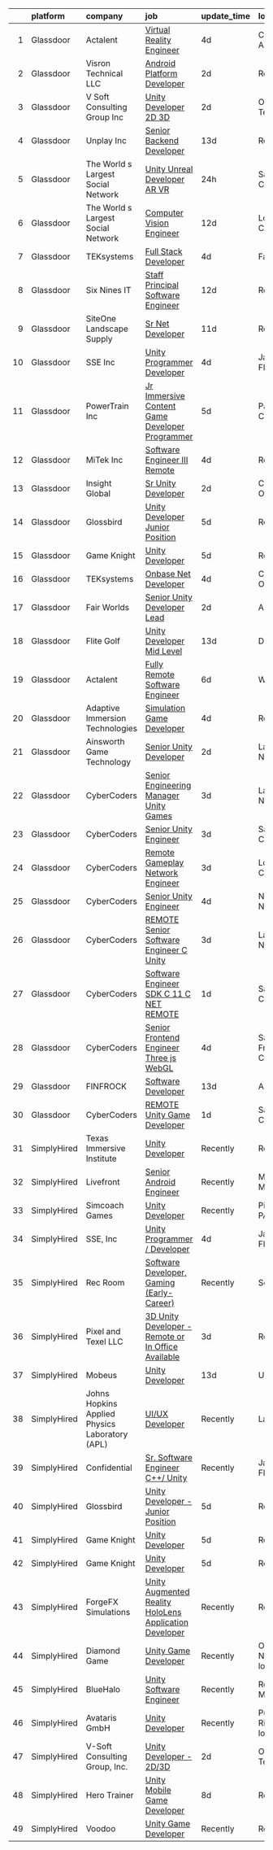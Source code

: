 

|    | platform    | company                                        | job                                                                                                                                                                                                                                                                                                                                                                                                                                                                                                                                                                                                                                                                                                                                                                                                                                                                                                                                                                                                                                                                                                                                                                                                                                                                                                                                                                                                   | update_time   | location                |
|---:|:------------|:-----------------------------------------------|:------------------------------------------------------------------------------------------------------------------------------------------------------------------------------------------------------------------------------------------------------------------------------------------------------------------------------------------------------------------------------------------------------------------------------------------------------------------------------------------------------------------------------------------------------------------------------------------------------------------------------------------------------------------------------------------------------------------------------------------------------------------------------------------------------------------------------------------------------------------------------------------------------------------------------------------------------------------------------------------------------------------------------------------------------------------------------------------------------------------------------------------------------------------------------------------------------------------------------------------------------------------------------------------------------------------------------------------------------------------------------------------------------|:--------------|:------------------------|
|  1 | Glassdoor   | Actalent                                       | [Virtual Reality Engineer](https://www.glassdoor.com/partner/jobListing.htm?pos=124&ao=1110586&s=58&guid=0000018258387633a424978bfe1053fa&src=GD_JOB_AD&t=SR&vt=w&ea=1&cs=1_0a035b73&cb=1659337471872&jobListingId=1008033850812&cpc=334ABAF5D42DC775&jrtk=3-0-1g9c3gtj5i15s801-1g9c3gtjlihkk800-0aa8e40a427aeb13--6NYlbfkN0ChYVx_I3yfZ_JDY3EFoivtqvi_stwnZ_kRt8Dowt_l_d1ydueao4NE-oUleRJ4yhhjW0oGMxw4CQVfqhnvEBj14dnMlP06aDxnwWxkir_sF2xqFwtFXLJU7_XBQsvANfW3jXqCYceGX_qqgPezvO9jGbI2pUQT-j0qXhIghZYjq0kvXJhMujDeRulQYkT2mz7nK9se9acyxhDBsoz13LL22qvT35fujUOus0yi_yN0YCrh3_S2p50ogXaJR9zp4AjGw58ayzQTGnzNi1K0mm-B3DSqDdafFrEDRWHjuD9an_kfliTwLTOgMEgbvYJ_12hkp64MR3Uagv42HHkzGgNLDUTa5fKVE5hdD6SPAD8Ux1XjgLBAnA_uhpEPLl7hR2IMb5tIJvREICt16QRU4m21ij8W4Hk5A2yQYRXq50RDS00B9nM600YDDwBDAyZoz7i75MON6FCHYt-g6zmHhnGuzUIaz1JJWNdjlzp3boVzdnT9tJH6OmrsbMq_GjT4g4cib0qlOf-elvEjcpyLjFzml4kw0XO_qtuWFEKb--Br40GK7y1sBF6QoPwuHrVp-Se4vof5xS0VJdNyOnPDwCz9-5Ou2Uykl957qHCtrINZJTbfNHODJbLm1DduVGd9Q4rdTTycjsL2LfhbBLOKUPVTPRZTiR3Ypt0RKF8B1X97bLS4kUdctwL7q-ijmQkNT0boqhBpS3GH_73T3SUARtzsvfQmogB_gm0anirM6ycd5nZkn0twva3sEKD-R0ZV7ydPwnUIndoyO1X9a-aISAmL3Dnq2XK9LOuj7pYJmt2AKV7fFbabSZbKeUN6qKc8kgwU7EpSBUvas3Yi33PSbUx8DWydmQuWQVLB8NHBfkU9il9bNsdQV0m9brB5jPs36I-nQckdgwPAThYOQeCP4kZ0e8G_i1txmeVzFpd8rhbjUXqorH4ROTypC_NbLjen8s6xlSa9sQanRV68FudSish-)                                                   | 4d            | Chandler, AZ            |
|  2 | Glassdoor   | Visron Technical LLC                           | [Android Platform Developer](https://www.glassdoor.com/partner/jobListing.htm?pos=118&ao=1110586&s=58&guid=0000018258387633a424978bfe1053fa&src=GD_JOB_AD&t=SR&vt=w&ea=1&cs=1_b3d8e007&cb=1659337471871&jobListingId=1008038071569&cpc=FD1C1DA32C38CFA7&jrtk=3-0-1g9c3gtj5i15s801-1g9c3gtjlihkk800-b295631597de1779--6NYlbfkN0Az8Xa21yQutTy3z9jzJmWbFbWpWskvPKWDGVf3MK8TfodwN2rb4NImWsomyw4RteMK1WHxoprEc9rZVjVPlrz7kTvdordZOdR5u_wmVcyGFwzsJIAnfDO1WUqVLKoR1i96DM1fGAvTy5s-c86AGDjiut67SMlU6e7yULDpK4FCVp1jD31elPXTnlXAY-ApbQwDK_-4RYCfevEWh6Bnj6HnSxSqE3H5y-N0jTERn_wf8Xuh4vxLTm6YCubYULLTf6qznohd9v8FF5Rw01CJU1qDcvOLyJNZFg0ScLa6jMW1hMfVbjmrNUHS6bHU3qemTsfgCgXQa-pzSrKIFmzMlPkp-uTmHLM4U0n3wmE5W0mn3G0878kMC0m1K7F7FFdFq-jdNSTuhUrYBUgpF6yeVR_uS8Igf5yGNDBBkbxyeujTvPuXD6b0oR9Rq3OIGZsIKQhmJqSp0dhyU0Km9FSfNSux63vVDDUGlNP62xyWhtCzPMYroMz5wWspqrtK2TAUTDDYDCCQ7_u6mA%3D%3D)                                                                                                                                                                                                                                                                                                                                                                                                                                                                                                                     | 2d            | Remote                  |
|  3 | Glassdoor   | V Soft Consulting Group  Inc                   | [Unity Developer   2D 3D](https://www.glassdoor.com/partner/jobListing.htm?pos=115&ao=1110586&s=58&guid=0000018258387633a424978bfe1053fa&src=GD_JOB_AD&t=SR&vt=w&ea=1&cs=1_5c0e4c54&cb=1659337471870&jobListingId=1008038008594&cpc=F41FEAB56D215062&jrtk=3-0-1g9c3gtj5i15s801-1g9c3gtjlihkk800-9a4a01b372ff3881--6NYlbfkN0D9RE-Si7ybiUgDiZLiiQYmpNk9Vbzm2gLbPAQW_p1zE3jUynzuC9mQeE4jvLF4MlSm36CescGx2H9d3YI0fVAn5prwo-RLWQRl_iwMVkZ6WLNFpLl_y3iVO_S9d5oC2ltUQyL-xm9HKGpi3r8xf5SsrsFpcevLABNYdw2hIoCqPNudL4vGDMg1TitCPRNSjvIXDwAdWGDVktud-mnr0j0KFvfiaL155NgQj7zGQPS5dgbIqJokOBr5ju-OZgYitGfTmhihfYHb88_h6kjQCkK3WDO90RaVQhKtnUzRnTHwIF-_1xg3CriWrJgsuMuVzeQToQ1pEVf6IJH3zid5HkNhmTHzAojk2yGCA-khbLeH5Wpr4UxKZmbzoAGbQuxgv08-dTL5JAYY8yNIyHlQLHsFccqYGH46euEYRAJP7cGm3Jt7H1hQqeg5qFrYMR-k6CFWs88Mjzp7LnnFl_DgIwDWP0UWE1YLcVJbEV2LTh_PmNeowlGb9X3O)                                                                                                                                                                                                                                                                                                                                                                                                                                                                                                                                                    | 2d            | Oakbrook Terrace, IL    |
|  4 | Glassdoor   | Unplay Inc                                     | [Senior Backend Developer](https://www.glassdoor.com/partner/jobListing.htm?pos=101&ao=1110586&s=58&guid=0000018258387633a424978bfe1053fa&src=GD_JOB_AD&t=SR&vt=w&ea=1&cs=1_ca40d178&cb=1659337471868&jobListingId=1008013418479&cpc=9FCFC59387E3FBF4&jrtk=3-0-1g9c3gtj5i15s801-1g9c3gtjlihkk800-a6973abdc6c3c041--6NYlbfkN0DxJdYq7ifz-b2FNu9vi9s9oPlv_qBHOFYzKl8PwcwXZudeFQaxrpDACIp5mTd6hAzTkX3gk_RDTfd1LvE4TyL3kEN8dLUMQy-dX2Abfx1vM7mVWhai3GF3vIq7GQcdWb6ivjiJsOsx8-G5v4taBOpO4TfAqdn5FwTL_c2EwJ2rkaP9p3BqiWwo2YmS18vV2LCpL6DUuBLQ8AxQpOWkrqxjauxqotgYmoHioMlqVP6DdbdCYSEeabWINZOgxPm57FgWmn9mny3u3SMvyMPRZWR5rzyN7jOwqmfWUmP0W8Q7M24FpeDXWJwCDBVP5pZxWV5FAePuStufXnLMMXuFteNp5gzkxydX_wYREfokuw5jy78E7qQ8O7Mp2-IzQ1XKQlyrCGAIGI-zg0gELZl6P4OeKPuosgDlw6gqkbHbP5am6jf4wtHXHB-KidyxjCbF8fAVBeeeoeQiNXk14KLVWnlcChAmyBlbMLy1g6KXfx2MN3A7Er-Ks0ao4M-apuV67UWgkIVPV569lQ%3D%3D)                                                                                                                                                                                                                                                                                                                                                                                                                                                                                                                       | 13d           | Remote                  |
|  5 | Glassdoor   | The World s Largest Social Network             | [Unity Unreal Developer  AR VR ](https://www.glassdoor.com/partner/jobListing.htm?pos=114&ao=1110586&s=58&guid=0000018258387633a424978bfe1053fa&src=GD_JOB_AD&t=SR&vt=w&ea=1&cs=1_ed8da9bc&cb=1659337471870&jobListingId=1008042375696&cpc=84DBBAA61F05C438&jrtk=3-0-1g9c3gtj5i15s801-1g9c3gtjlihkk800-f494ee243d38d501--6NYlbfkN0DSgjPPcnEdvoK3uuxfISLALE6pB1FR7YSHOr_tSg5_QGIhoz_2VqUepdcKLBLI_zRVnZbHpaOUUg4zxA3YNJqfgCq-9o0liKzrVYmTrr_XDVnqIg3IFXNOjuKyMfftGZmcup85RVP1_M3P6WAr9I7CFCQ97cF5i0P5r4PJSMbs2tcTlq4Tns38DHc-zgDQwrzFBBy5W0uFXyWW_zYoQqxjWJsbV3IrCE8lCW_k1aHBA040gzrW0wUUcVLQNVct4CWsIzHXRnOmAl__vE18sRbLaFNDsh38G3DSifdp_IcDZ-Eq3gmRFL1nngy_BVfuTEVxrxMRVUne3B3erSmrqoUljuhh2Q7DOgRXwKxyW0kF8vraSkDdXSJbgXdS9qNWYiKoh1FuOcayV0rQ0UfeivvpEa10-0D2FfWw5z0GMtZYQf5QjxtIC8aVkNkKAAkeXW_y2Gr7801tdhhoIjLfBXv32bXhQZatXgrxTzfrjdoXJnrx6YowXSfZoKG4kl5_iDX-1FzXCQgJNKWVDFyEV1D6cdTFrbeSYN5ECxHQW2e9kmGkgvos8MKekTjdpV-iSAaZfZIYRGw9hnSUVLkZtdRV)                                                                                                                                                                                                                                                                                                                                                                                                                                             | 24h           | Sausalito, CA           |
|  6 | Glassdoor   | The World s Largest Social Network             | [Computer Vision Engineer](https://www.glassdoor.com/partner/jobListing.htm?pos=107&ao=1110586&s=58&guid=0000018258387633a424978bfe1053fa&src=GD_JOB_AD&t=SR&vt=w&ea=1&cs=1_122cf257&cb=1659337471869&jobListingId=1008016092350&cpc=F86FB55FF2FA18D4&jrtk=3-0-1g9c3gtj5i15s801-1g9c3gtjlihkk800-3d6004a19f2b5383--6NYlbfkN0DSgjPPcnEdvoK3uuxfISLALE6pB1FR7YSHOr_tSg5_QCn410VK5Ds4bQGcKtrI54_urjgcqwktlQZeIDvjbd7sMbA5gnhA_l4KE5fLH9VXOELgC33_D_fNtopS_25WJNRKlKtLnhICZr5wlKcy7_AqiPf7PGqIsyope6sbucOqxixnSXeQRaKdo9mzQxD59nOBOs8FjCT7gCV-R-9HVsTSbFwno9SWO0c8PRAt0X98GwvWVScvXwoQV2BqJs8yauVqqoqcuDbFDWa0mblSMMgLFjXT93g3lR0qKPDhIn6G7omVvdPBqAtnasy2u0iCfpYKZgAL9iUzNT7yggAzXiXCMzxqauEO8UKXXULTUamRDumjb1-iXK-d4izsZp6nsvFcRCLYAGOoFzVEkPYPiTWK-AOUdPS5YENW7jlRSWU_jBV8llEl29rv8xKQi8U9CypdS1aQoRSRUZ1JMdQtaQIFl4HzIfeAkUSHfHjl4jA9bbmI0-xDCJmfN3h8M69mXel57f59yswGfGBomwqohSUhNZ8qFV4405EhdnPY5YV4pNwckT3r8ajpiAnZvkQzqh47XeMTlXevvSDhb3kby-s8)                                                                                                                                                                                                                                                                                                                                                                                                                                                   | 12d           | Los Angeles, CA         |
|  7 | Glassdoor   | TEKsystems                                     | [Full Stack Developer](https://www.glassdoor.com/partner/jobListing.htm?pos=122&ao=1110586&s=58&guid=0000018258387633a424978bfe1053fa&src=GD_JOB_AD&t=SR&vt=w&cs=1_9348fce3&cb=1659337471871&jobListingId=1008032881835&cpc=3DB599BF2F4828F0&jrtk=3-0-1g9c3gtj5i15s801-1g9c3gtjlihkk800-02bd1351e652d860--6NYlbfkN0AuKz8EBO1xHDEL7V2YF9xF3dC_I9B9i-Zw2Jh8clPMK9BxhHDJszxSyW718EipT5MhhZ-P2MQqZZZOjxl2CMmEhwNuO9vErBFWlB8wpi3t98uJM81mUP-eJr2GvESfoMkzqIWibMgmc7qi9t3ARi-UOeDuxaFY9wXLXWtDTbNuoFDexJ66zMxHhtzKFLq64nFhD1Sc3-HCT0xZjIt_ZJJCmOQ500p5_KPCKVCdJ6-j1hkbifyaqt5Ks0P9qVDd2Gyng-EN_QvH9k1baTtkhIfWmAmbuLTmCOSyXFOMFyGlsO6PJXg7G4kYX9p64IdtpdBeCor1dRAxt8EVH4j3nHs8ElzQS6-9U2W7ZbCSB8Z1PRQMKdcWvtd2CjK9ZVfajZM64p4PhdTZFcWeeirZ0efRUwIx4poEHXC-OX5MoOlXJM0f2JQzfWjJAUViD2V7aj6T6n2RL7eSg5rotryABt5IOStugCWTNq21x_blpAAbyLl7lyt96lvaFmR39tLWY54VWueiI5YG2r3CKVq0Ex2sw7QXmP3e5mU8djtlnCzPiQhpVcGojbgXe7qxxbFf1F3GbEX1RZNn7VMO1J_j2UPJf2ogHbNsuQJ6M_i7oDqJnBvXnj9PkUPYxjMkRNJF8180z7mMh2xVI9TeMvE6MoGGMPTtueSKN8ULvsjOFAjmfEbKP6UD_EBOxy6PbhHUyIDL5YtrikPflIeQvjve_L-SwaoKm15tjdQNkCvuz9vFwh-Ocl4LGUeYAV0DHZEeTxc5B-seuOTkv_qwQ2JrpsIRQE6TTsdvOU62bLsQBDK83CgFsCUl9lPfZc-bpobRREGwO05PSgns54D2KzrujCa8Z-s7Z-dHpjPU5yON2ucpFrNpdtXnVxz_pSHM7turBjoZwh4vzLuLGtfuKwsSqtv594WraF4didG175xOvqgcFb7Hbx7fEwMcLRbdFBAR7mE%3D)                                                                              | 4d            | Fairview, TX            |
|  8 | Glassdoor   | Six Nines IT                                   | [Staff Principal Software Engineer](https://www.glassdoor.com/partner/jobListing.htm?pos=110&ao=1110586&s=58&guid=0000018258387633a424978bfe1053fa&src=GD_JOB_AD&t=SR&vt=w&ea=1&cs=1_35b2d66e&cb=1659337471869&jobListingId=1008015857908&cpc=BBD63848FB84346C&jrtk=3-0-1g9c3gtj5i15s801-1g9c3gtjlihkk800-176a73aa6de55cba--6NYlbfkN0AOSml12aSMQPbmP2VMwFLgGFdlPMkcjPvu9rc-s-jzjEJa-GMvn-cVFWSDGyJ9_dHZYlnLq-uB7bWhc_BAlngd0VhoMTKxKiGBxNkPTi-Sgcl9ThMt2q-jajrtRLfMVwXlGFAobkOsmifB5_hH86Hsr8OnslIpbAP1c4eMJLrwiId9N_ThLUsojnul-SZxZIBtRotd5XgjwgLEaQ9wP-qN2NPvg8so_ZYi1zFSWKAu5IzpqHTnoYrrvlvTrr99e-GpYus7uICAsKjMrqji1RcJBvFMOWImQnJxcVby_nf7P-XUBfm49MGOI8CxStRTxlW03nM-RjaxPUFNAEN88lvZ1oXuryjFE6kFnltEwUxhvznTKPovR_SCa38cpN3fNwgSS7A8X1GoXIz0tezbXQEA_cE0o6LizwiESEIUq1GI3k7Fc7Q9gNdnsHgg1_M-5RgiEhNJkGC9-jvd5zOsWr5z221_KCnb_Ws%3D)                                                                                                                                                                                                                                                                                                                                                                                                                                                                                                                                                            | 12d           | Remote                  |
|  9 | Glassdoor   | SiteOne Landscape Supply                       | [Sr  Net Developer](https://www.glassdoor.com/partner/jobListing.htm?pos=113&ao=1110586&s=58&guid=0000018258387633a424978bfe1053fa&src=GD_JOB_AD&t=SR&vt=w&cs=1_123abb80&cb=1659337471869&jobListingId=1008018293202&cpc=47CFDC01B3F81FAC&jrtk=3-0-1g9c3gtj5i15s801-1g9c3gtjlihkk800-fcc33e705efec28e--6NYlbfkN0BVsixFmlULvrVjrGCDWzEhmv5gBx-GdJJMNrok3jEs-2GpYzHNuS9AlqbVNZYyjALesSuw0uS7Fjr4vmd_0rK20igKMM2wv1N8rCRW9IxxtTGIesTMf7NIRXijbtLBdJ5EjmgkVUiVKqU0ZjPonIn_ZIDusuXV10P68RC2Abvy-qaAF0Pja3jDtG_w-qeJrkjTqOdxppDl0hGiY6adUDC8qSlo-F_weU2USxv8QLVhUp57Gop4vHw80ztFbptNWyGU9q0EYqlFlkQyLtAhrTMyDVzjJytDa-vWQq-9A8IJL9bqpEK9CL6aaMLAfEP1Om3TSfCCLfX5xZuQX1UbvvJYeeqpS6gBYCdah3zifhSYiromr9meMvUOE_v17LK01rGaiLhxxC2R3akkPea9NlkqjEmw7GVpogwoOBQ1EOdyPJ2VChWC1dcku0XEFyo7NO9VrwZy50sddyZfMc-xt4tnUkCycTueDimve3ynUQBMXRhpDxPLfjwb2xCOenaoPcjmqrmneo2URXsVgqOMlUCW5TFsD3TNxlML0uZOWCvbT-oBLUFx06VKdNy7D8jYcBFrqyHLLoPb3_uIU4baAbIfJPCbNT7g0Ahp9v8EcRIFlXZVi6SvzIRFXzgfqrSipqwF0DlUhXucdWjR1vFfwSgS54ZBATZNYfYHdIc9cTKVVvz4N2YjDjpx8t-14zM7b56wiOIHBedvN7YyjEZYR1hq)                                                                                                                                                                                                                                                                                                                               | 11d           | Roswell, GA             |
| 10 | Glassdoor   | SSE  Inc                                       | [Unity Programmer   Developer](https://www.glassdoor.com/partner/jobListing.htm?pos=109&ao=1110586&s=58&guid=0000018258387633a424978bfe1053fa&src=GD_JOB_AD&t=SR&vt=w&ea=1&cs=1_3e05b4e2&cb=1659337471869&jobListingId=1008032952269&cpc=4050D81B60456B41&jrtk=3-0-1g9c3gtj5i15s801-1g9c3gtjlihkk800-c60d7b5e97d280c9--6NYlbfkN0AtlW_omU2Xx3W-19HQ_drmTKCWebiHnmA5lS5PDL5G8VZrnQuVcD_r9GbyfiHorOaVlqJFcRuC1tCYXXK5McGjtzs1ZBWqtl6s_28ZvrycVHNB-dJV-WNASvb4z_IRjy9G800QBPtoWhyEF-J9jMGnGMskKsuKQflc6YHbTIhhYVP3OUbaGisWKhNoFkq1gg45wPY6wHgd6AzwiTKN6YSy17xoREl58-D9DV6fn40DMmcJdDFNiqo1StiUJky8tsTp9Y1KK08OF3Ll5AJagm1-cLpL2-kZn42hUQZtfUjFCQiovkELeF2zVbufZvjREw6aMyKwarup9k0TWOxa5eQhHz2ce9T9xbdRgP4UOVPaJ5UtSHcYTqDK3MQ6zBNzgZ6M5DoOZmrSdbj2UOAvtl22uBg5IdUt98P2RZNdcmyQLELAn4SBuTx_JSgHMFGrYPnIJf1DuLQPUq_upWD7cfqFaItGD5NWJrZ2ICa_0xmNB_dlko_hj4AYREStZ-Lbv4IV-4Uy_wPTjA%3D%3D)                                                                                                                                                                                                                                                                                                                                                                                                                                                                                                                   | 4d            | Jacksonville, FL        |
| 11 | Glassdoor   | PowerTrain  Inc                                | [Jr  Immersive Content Game Developer Programmer](https://www.glassdoor.com/partner/jobListing.htm?pos=116&ao=1110586&s=58&guid=0000018258387633a424978bfe1053fa&src=GD_JOB_AD&t=SR&vt=w&ea=1&cs=1_690d5666&cb=1659337471870&jobListingId=1008030602062&cpc=1CBFC3E34E2A31FF&jrtk=3-0-1g9c3gtj5i15s801-1g9c3gtjlihkk800-f62ff9b56f72018a--6NYlbfkN0C2SVAOpOeIWQkPp9EeCSLxTLheLRty2uanDx8E9nXZ3pmbkvOHM_Gwwus2r3fNoolEYkN1VGJpPfjyWCegGSMp0iAO4hKGzb6Q48tkl4LCq-6KpGg2T1_3Ll-GSlQ-Sil_K6KIm6ILenfzWCP46nXt0XaF9-PwC6Gzt6nZD1_lkilBD3wpoUy5lEiDlmsZKwt6qO69u9h0dIlnL2Z2twfsdiewLLXd1H4Y0UODAAJH7V955jvHSQuf4oaWfU8OOCuW4thWAniEaLXOrEKR2jRsZjcq1LTjwROqwOON5FakfKQ01Ec_S6VBZN3ksPj3XiwoUpfbokE0K9enUlUfUQhjmFf8oOPg4ZD1Dh9FN6OGxmD6zYxQ5WWghua4sp_-xTYSKJ31uLyU0PoVqXh_uAQX0sRLj4HG4H1S1NlmsM2Pe9tGA7NAs4i6ChQ2diPJ7SCaYXiGJAB8r61B1mNU1hfVeEpIcX2pzuXzETb6ShzCzWe14IRhhAsQbfOsK-VjySS14ryMmzopHf68BfnaNDepMWqL6gEffts%3D)                                                                                                                                                                                                                                                                                                                                                                                                                                                                              | 5d            | Panama City, FL         |
| 12 | Glassdoor   | MiTek Inc                                      | [Software Engineer III   Remote](https://www.glassdoor.com/partner/jobListing.htm?pos=108&ao=1110586&s=58&guid=0000018258387633a424978bfe1053fa&src=GD_JOB_AD&t=SR&vt=w&ea=1&cs=1_c419e6a4&cb=1659337471869&jobListingId=1008033039533&cpc=A615028083C8ED4B&jrtk=3-0-1g9c3gtj5i15s801-1g9c3gtjlihkk800-8edea8af3ad50919--6NYlbfkN0B45KhmZPmcqDEWgZERhoxEYYAJJRrm3LCvNGZ9oB2pWWiJKO1Xy3p6PcznKCnQlYcjW0Gn97mBdup0kwceBoQSxCyATvtlbonAVxCFEjIEFxsG7uTlpfCT6ac3ZsXWE-rVrmOCiqd9PfFx3llX4KLWdLizEHh7pjHPdVNkdVA8uM9ifFgg4p-jNQctFPmpzqCfjbLLvFc3o4y-HWbfjeF9Yb5R6PLfm-POvhH3eCPnPz6rH4on_JRSH9OOQxfx62sBXo7p0zrWraYgPtgGQ0r6bdXGMriGvraVq-lFJESV6QWU3rk5T33XN17oO5yXK9jPSqDaPN3WitfGt4ZUVPY9_eKNMoAsFqR6ChHj6vZDLb2dWBQza6MgPJ4t8Q_n10DS_5raxbB_yVqPuhJCiMhngwPQWuBdHbL6UMUTnxYlpAuwD3dQqErLk9BWqHmRum_9bi9amzMfI_QsGfu5W9O2ax0ydaRwcCI5gZ8Aw4vmZ1n_3S1hmyd1-1SKrnvlyLgwWp_CyiVTvs4C3TuMjjWz)                                                                                                                                                                                                                                                                                                                                                                                                                                                                                                             | 4d            | Remote                  |
| 13 | Glassdoor   | Insight Global                                 | [Sr  Unity Developer](https://www.glassdoor.com/partner/jobListing.htm?pos=126&ao=1110586&s=58&guid=0000018258387633a424978bfe1053fa&src=GD_JOB_AD&t=SR&vt=w&cs=1_2be6fdc9&cb=1659337471872&jobListingId=1008038278685&cpc=47CFDC01B3F81FAC&jrtk=3-0-1g9c3gtj5i15s801-1g9c3gtjlihkk800-e19aa6b1c1b417fa--6NYlbfkN0BKkHZu3wF05EeDimN_p6sYpKCMArvwa95YdH7UpkaBCqc7l59Erwqcl-ZxWPl_M-nMFrIrP2HCqaSz8OJtbndy3ElnA6s2NjEZrg5NfOJACGd3KfWXulvqsyNY-KeSEd65AOfi0YfAvLuYoYQhDVkeXir-2GY0vJJvgUfToR9cNZ0xU4iGm2v9WhU3yU6QvmuX4Ma4TcM3gGAfE9dVcIZYzF1dkdzdIVBuwpUtFWjxfTPXprjFXPDfBy8lUfWNN7K_NuEo17M8KQKwV5oB8vy92ShmyUKDlH93zNbvyA57hy05FsNvU3qd1FCVhRtZkYmllKISLcSrj4jTlJxcZfvWRDXE_QLMld0Hjscz6Qdya-u1obqSuh9z8EV-aGT4YPZCnGF2l1CG47emDe2hHmY-kAnEh0P6JsepAtHnFxgLCtzF497QornYIQAO0RetOjmc66_syAYcwWpK9b_gx-BaW2DZN-W5QuTDNVdFJPnl_w%3D%3D)                                                                                                                                                                                                                                                                                                                                                                                                                                                                                                                                                                 | 2d            | Cleveland, OH           |
| 14 | Glassdoor   | Glossbird                                      | [Unity Developer   Junior Position](https://www.glassdoor.com/partner/jobListing.htm?pos=130&ao=1136043&s=58&guid=0000018258387633a424978bfe1053fa&src=GD_JOB_AD&t=SR&vt=w&ea=1&cs=1_671c54a1&cb=1659337471873&jobListingId=1008029944967&jrtk=3-0-1g9c3gtj5i15s801-1g9c3gtjlihkk800-151576934f07d12e-)                                                                                                                                                                                                                                                                                                                                                                                                                                                                                                                                                                                                                                                                                                                                                                                                                                                                                                                                                                                                                                                                                               | 5d            | Remote                  |
| 15 | Glassdoor   | Game Knight                                    | [Unity Developer](https://www.glassdoor.com/partner/jobListing.htm?pos=102&ao=1110586&s=58&guid=0000018258387633a424978bfe1053fa&src=GD_JOB_AD&t=SR&vt=w&ea=1&cs=1_4b495e11&cb=1659337471868&jobListingId=1008032055088&cpc=BCC169F53084E245&jrtk=3-0-1g9c3gtj5i15s801-1g9c3gtjlihkk800-bac7e78836c4a3d6--6NYlbfkN0CN58sshrO6gM5m_xLiCzywlEx7J3Ic7XqhKZciExLCRDMpD9HyF5OmAOILyBi6JmHVFtJQCTSz-6IEuaCvoi26OWMqsKCJ9rNIuAa58Iwai8gKYaxcSqaAcKar_arilavrOjs4Fd2Gzz3AdxjQ4laPcz8WP9t3pMWyT0r1uuftEQoQylyf9_uTP0DIqboHrUXC7YA_kzs2OITnjLNkZRR9tx2brR58UDmits2mNPOAmUPztWlwMTGZToIia53vbR5u3kpMQm8i0vHts6kza0ZQze7rSOa5JHOdIntZTSOzprlxzwIJJcNpqi7HSDki7jiormojoQx1-yWsgXfWZnum2ZuN5Ah1jNVMbN59Kyof1MjlaWvKxXroQbiGhVE_evxeAlUqD87OWKEWLP_YEjYVfGimO71PWpeWT__esv0Y-mHl9B5TsR341b_izBt3kMUXCHyeflhPAVulxyK131bSx2WZ6B9DPqvagVnt_kWl52OshCFqItku)                                                                                                                                                                                                                                                                                                                                                                                                                                                                                                                                                            | 5d            | Remote                  |
| 16 | Glassdoor   | TEKsystems                                     | [Onbase  Net Developer](https://www.glassdoor.com/partner/jobListing.htm?pos=117&ao=1110586&s=58&guid=0000018258387633a424978bfe1053fa&src=GD_JOB_AD&t=SR&vt=w&cs=1_ef0746ef&cb=1659337471870&jobListingId=1008034370842&cpc=9DC6E4D8324653EE&jrtk=3-0-1g9c3gtj5i15s801-1g9c3gtjlihkk800-0ca14e4fe02f0af5--6NYlbfkN0AuKz8EBO1xHDEL7V2YF9xF3dC_I9B9i-Zw2Jh8clPMK9BxhHDJszxSyW718EipT5PPxAi5weMtksqF2vHBJ1G3YOgLiPeHRisl0cNCROr7fHRVG8GJ_IWmEd-ORzkrENZOOQbWIU9klR3w_H39LluH1zlO64Npoc8gR3MbTLQDhBirq39XGIZXPTlGSg4nqSdafY3F_0uyzrBkd9AyhvENK3Wk1RUHS6i7r6Sx3RsZlY6nWa_Bizmpei4Pq9bfP1Kok0dW8XxAbs6pi2q5Sex1_FYAhmOQ4zMSq4AGNGSsdHdCWlgar3dnsSwQ8_M0jYBPwT20nDLVAR7zePRviKFbQ8AwGVC5cwfRbI9DwQAhb9bjJwmJfMoyhW-TIjlihkV7WjVwLsHdcykvfiOAx3KcsUw2MvnPBdRLaHkZblK5W6Co6MPlv_iir8aTHD1gG0IZSzwyuE1YSI9rzih62jMXtRT2g6j19ziC4c-STjQWLdikLRJ36tRSIIdwj-gc8fjGb0oj4W5tRZd5J1igCnt1dRu948EG0_6RP6Db0q-JtXbikKjE6kJVybrAjGI61ilYqiIzZ2XQgiWeSgR9--VZBkgf7BaLG-0_KfogYDR8Ne1hYeDVC9fHfBXCaauCjTPA_IUFd6z8rlkpXiyVJVnVTFn_bFNI5_h0v1yrlBD1nasFRI2FDtPcwx9eqGjujtrDmfbHTWRf6_EVLUrRLl3slplYX2rTuyH1gZkBWf4TeXAhekBxnRsSpyjwU560sMVeJD9GNUxtSqrLC5iVYUrevNKFND6Mkl4pj3sifG6uDUR5-6cRtFA4lsIDb3DAUZK_sOd51h1EttMrFdi5Aooyo332s-5uPKIxoid-_APtpektkmMV3-GOVEsze4luojxDXSXr7SEaxM7AKXyLEUFQf8nYlc9DQKUNkaPJXiOv0sobgfFQjIERf1VVI-VJnPM%3D)                                                                             | 4d            | Columbus, OH            |
| 17 | Glassdoor   | Fair Worlds                                    | [Senior Unity Developer Lead](https://www.glassdoor.com/partner/jobListing.htm?pos=104&ao=1110586&s=58&guid=0000018258387633a424978bfe1053fa&src=GD_JOB_AD&t=SR&vt=w&ea=1&cs=1_662793f7&cb=1659337471868&jobListingId=1008037874300&cpc=3999BE48C643E528&jrtk=3-0-1g9c3gtj5i15s801-1g9c3gtjlihkk800-c78d7d2a785a71ae--6NYlbfkN0DzaDHVbxJ-LJZej0v9fk4K-FwNocoxjQ_zxp68kPBvcgR9UG8IK_m_jS8O_DsHf7y43bGga1woVUi54H3orL6RGiYoqX4CISomll9vw9uPyj20MT5F67GNkBHi24dU8bIZqg4LFNHxJXh61vL95VMYGa0jBfyFJbQMAzxORxp1Vjjt7taI6ZiyBGLH7qt4NqMUvApCOsWfO-EPudWz_bLD-fNZOYlqnosYM-bQDwds-LUUs26fMjNrD9oCynUO2eQr0zXJu4YAnn7M443QuAedPYN5XP69FsT7ItkGWu_hfvPUUfoN0jydxIq4obGQiqcCq9_Maufsi7NKdGxPbhh-mwq1Oyj6A_Nhw8oFJj7uTt2_dAjvn7-UTCAR7g9QdNsQN_C1zfwJHusZubv9x7Maw5qff2zMMJr_CpV3WbTESxxCXGx9ANXO1Z_fsHcES0QtWRTnNz94qHlRWw3k-AFGts75djaYRVZkNluKTByS6MOgMFXdvjlxsbVH3uTLSzwa7cp1I-61Hg%3D%3D)                                                                                                                                                                                                                                                                                                                                                                                                                                                                                                                    | 2d            | Austin, TX              |
| 18 | Glassdoor   | Flite Golf                                     | [Unity Developer   Mid Level](https://www.glassdoor.com/partner/jobListing.htm?pos=105&ao=1110586&s=58&guid=0000018258387633a424978bfe1053fa&src=GD_JOB_AD&t=SR&vt=w&ea=1&cs=1_2c450bab&cb=1659337471868&jobListingId=1008012200941&cpc=CCC092465BAD6A93&jrtk=3-0-1g9c3gtj5i15s801-1g9c3gtjlihkk800-2ed91eb2bff1af8a--6NYlbfkN0D_KRozbKJx95I3LRYgbj09bqBDFeyQG4s8tCOB31p2DFF3XWjUbq1KyFIz2p5qTCcJE-tfDGeItgF3YqsHxqmWmv_fe83BmlIU0WgDu5uJxBbYiuDddGZhBDpUzgYV_vmtzXvB08EMIDWI2OXG29cWyCnCkApuGpnUrcgpkVhp-EePomp4q814zikpbXCgdd2wD1Hi5zAH7Jvdl15lSolLn90T1nQ3R2zrwVQ7oii3hSR83IKBvVZNT5JHWO9PIzuKtyz2GZcYBrE4Fz_7iBnmgqfhOZ9faE6p21k_QTETmaCR_xj3D5_KsDl0Ymuh_X72N6bUK4nsjPWy7dhZV9HcJ5A15z2s4-NeaNd6klVu88HZ9-fpNnMorNnxOubPqM1q5IcpqrP7YcRHUBciMQJzCNNUIx-jBGUSUUt9kG8yFN1ElqT5sdmThzKWRyWVfh0Uf0VOTltjb2T7Cf60biuQ2a_wF-XW1N7oSEIMf0SVaN4MyNRZZU9OSWvW1intgc9JtaTWvdzVVA%3D%3D)                                                                                                                                                                                                                                                                                                                                                                                                                                                                                                                    | 13d           | Dallas, TX              |
| 19 | Glassdoor   | Actalent                                       | [Fully Remote Software Engineer](https://www.glassdoor.com/partner/jobListing.htm?pos=121&ao=1110586&s=58&guid=0000018258387633a424978bfe1053fa&src=GD_JOB_AD&t=SR&vt=w&ea=1&cs=1_1551cf38&cb=1659337471872&jobListingId=1008029121795&cpc=F41FEAB56D215062&jrtk=3-0-1g9c3gtj5i15s801-1g9c3gtjlihkk800-807f6ee78a2b06b5--6NYlbfkN0ChYVx_I3yfZ_JDY3EFoivtqvi_stwnZ_kRt8Dowt_l_d1ydueao4NE-oUleRJ4yhj0FCJMAIhfxu9y04aW8ZITlN6kjhdSqT31U7PwY60R68lVNsXJeAY8evddcUQTFuOLH8GHEFr5u7e_F1uruJv7aFyXXU83cYAapRsPJLnOqmoyrSMdfxshPaxrQGTngvGaophsnw2BUisncJxip9Dw1NUd3-Aw00bIoOJIrkO-TFoK6Mu7fnF9ruxp6vGJFprXGZHqiz3E54Ot096Hi8gv_LKYx2LZWZJIT-HYnj2On3QMswjWl9oSlE_aWshr2pKgtlIkXQHdM8KfnkckVXJXIgI2bAMRmX2EAcIfhFy6ns5hO83uCzmMLbv2mE67u8DTTvkMRG-DESpcbxAt0x5TOBUCFFSdRomhKZBWpmBYlfkw6ukWNIwUhGA4zDk3oN2fd3582Kc0ndaO4tpYV86rEQZggdmWbQEvHQgeCpnwOItNYeH4usoSv3B_z4vvTs2SSCXIi73ozO9fg310RkR0jSSkoJBhAe0DTm4bgdvbXEkJTqxA6q5jtfAP_GwRJHVaJA2heJEgqOa9Av03ojKEQp7UBAmhEKqsSWxM94EG1iUAgvlY55HYpTI9Vg8zN9XKdv30u-7cgVFv7XcGwvgEsxVvXoXAH72NMc9wLE2nRVxQaw7f0J106hSTTVjbjb-LDHqdxRGGoheJpedxSVGwaUf7F2uWkY2iLrYnumbMHF0qfFxB_SM679PLHjuVG00sG9a6cXsmp7dyFuajCmHgknYZLXEbnqZ59VQfOx2Qm9uObBXK9WRUSwech6omAgkD7ATn-Bubnbsudshwe1h1T84nVtlh4AO54nvcZkCbIh4iLh9jp-QVVAGyYH3xEvJ6jy57CF9f55MHgqiq7QueSVjFhoodTgKNfBXGTU4FSyQArfKtYOVOHnEP6vX-56JEx2KkZaLSYnMfMoye_Ee0)                                             | 6d            | Warren, MI              |
| 20 | Glassdoor   | Adaptive Immersion Technologies                | [Simulation Game Developer](https://www.glassdoor.com/partner/jobListing.htm?pos=111&ao=1110586&s=58&guid=0000018258387633a424978bfe1053fa&src=GD_JOB_AD&t=SR&vt=w&ea=1&cs=1_85c95874&cb=1659337471870&jobListingId=1008033134992&cpc=C4A69CCDBB3B9599&jrtk=3-0-1g9c3gtj5i15s801-1g9c3gtjlihkk800-8696b9e614df0506--6NYlbfkN0Ah9U34QtNT-Rg7ow0I6j33eRcaaM9l7k5iW_6MlROAU0HQnuUL2uxLKSiskT1dvNKJrLJNOcVfRYh6zJkw4erGg5h66n8ksKwr6mUwUADIHrzs_MmvP5G2FHV5Qsh4jlJ6hb429Zq0t_uQi2QjuGsQrYuVHVmrbkVoaVQkHIdGtPuDinc7CtWL0V7Omp8Ej6dYH_WQmQ9Hy51luFGhB4DNeN3Ko9SlSCnBDmvKBhrSZLYp8O2Z7di0aBhrvnf0vTtaQsMzvtWoECsSjRMWVo_WnueJ01sNBbkrRtBi4_vcjvsPYrdUkfknIVlgG0djdGJ_gBpuOt0yMI-izjVqwZkkcHAHIO8UCBjJcwmWRIEecglKf45c9iku7ykGh1xbnogzx5a2oXA-an7nMnK_qQQqkQ4teTacPvycfIY2-WAgEW7YsMIsQEQ6aZRaJfDK3P7yIpZqU91RRcJ_3up3VjrW8iSBgLLRq43TIg81x83N1PQPsOyY7gPXUjqld862peo%3D)                                                                                                                                                                                                                                                                                                                                                                                                                                                                                                                                    | 4d            | Remote                  |
| 21 | Glassdoor   | Ainsworth Game Technology                      | [Senior Unity Developer](https://www.glassdoor.com/partner/jobListing.htm?pos=103&ao=1110586&s=58&guid=0000018258387633a424978bfe1053fa&src=GD_JOB_AD&t=SR&vt=w&ea=1&cs=1_aa0b6996&cb=1659337471868&jobListingId=1008038069760&cpc=C17E88BEEFAF6676&jrtk=3-0-1g9c3gtj5i15s801-1g9c3gtjlihkk800-1bfea5d2e654dfaf--6NYlbfkN0AhTaXticpO8D1EV9nGWUa2G9Nr_0uERllJkF2KKfHsNPvgjthfJ6kYOPNlabBumo3XqtAg4fi9npJlXr8n0nliy9xy6fIh_K8TngwOLUexLDbOVwkhFmUnHsMmtlBOG87tx6tJ-CJdyZTi5oVCX_soOCJkfgVGhhLiY_ddvMg_soYNFVifJLhRyLfgAulCMJ_fe2XYF0H7F1S57HnM2O7wdtfFyAFwkqnOiNw722Z-HJ5Rn63QbNf0QP19-e4ZljZcBTneX-dg3ZcbFmv5klZP-T0F_pAM6sarA1TjG0zwUnxTC40ip3b3_WuMaGgktvVH6YXsA3-8Vt5vSjGjYJHDWb8XSwiF_UxTwWYUnY1OnN0PfHzdvabB6wcwfJfW18OWpDNGjBGlYqoQgh8F2ZqFelXcOSuQUGmSU7P3ifKp-R1ej5ZD6i54FdiZR8kOl90hU15uS2ck665kXwKQ4cS1OvzaEZGnsZYc3WrKsHQKTXXlEljsRv4HUii_-7WT5bpQ4jIMSM2neg%3D%3D)                                                                                                                                                                                                                                                                                                                                                                                                                                                                                                                         | 2d            | Las Vegas, NV           |
| 22 | Glassdoor   | CyberCoders                                    | [Senior Engineering Manager Unity Games](https://www.glassdoor.com/partner/jobListing.htm?pos=125&ao=1110586&s=58&guid=0000018258387633a424978bfe1053fa&src=GD_JOB_AD&t=SR&vt=w&ea=1&cs=1_ddb1f075&cb=1659337471872&jobListingId=1008035740229&cpc=334ABAF5D42DC775&jrtk=3-0-1g9c3gtj5i15s801-1g9c3gtjlihkk800-6fa6de181315e6ef--6NYlbfkN0CpFJQzrgRR8WqXWK1qKKEqALWJw739KlKqr2H-MSI4eoBlI4EFrmor2FYZMP3muM1kHeI-_o6Qc7K-Bz66xaKMxqiypOzxzK9sMez6bpdSX3s-4JpZbUSN5zpx-P-sFj5e5E5wtqFf4TRhSkE5ZBKvXj_n84Cd41yuoudG6dd29TU8PxuSOb33W-P8D_yWSfJ_L-jEeIOUf9IcsAjt1WxWnu1LbhgZmBWbuSm0gXiXsgTgLt2sAqSqxj5ix2L39Wmz7J1-2I6Zjuj71loCOQWiPozaOlmhdQXHFCKGExa9Nrv_axoxoQfRM16LTJ51kLOkFp_HF890JV52Su0_OJDtNNTT3tedi8yGkXcxq4zXbKgOQK1L3lQ6tEhh0bw4bvdreriG74L8_QZxmHtVIHv9BU4HS9y6zNBI_QQdu_Cl9nV7wWftoaHui3n1YDaoH6yHHbm2y8S_FW6fM96zdxCYZw4z-1mXmnosAFXJ9FdgZyIox1BaRoqBS6Kyy2WyHXZ1l_vP-mmnJcskjCmN35H6NNDUDfkSMsgQF6kstCg2RgABlIlRuiwOa6sXgHM6sXRUlBNbLphEpYxE9ToTEovgD-sDT9oD2e7LOlsSrwAbZ-j4jurDW_PGaFJ6kcVD_BwxhveQY9q-RlDHZDzlKfn6qgvBk7sN8dR6nHjEy1R6a0Dmh7pOaISNi2Pu5VBW-TN522Q0OKjHrsrFtyr9Li9rl_zbvBlzsfSnWnr3SUm22ANIP_JrDTet7HvfwzkOwQvrHbL5HSP5Fgf-xyAlLBMz1vF-y9xt7ZlXbkn9Ww5ohZDCIR4deySMEOsZtmc7VJ109k6WlgLcaXt7j8BoyJml3bXnM-UEMPjSqGHioNAshovqhRzyWGsXIk25cRy8meVtzcWwPqm1G6CwMlANT4hgvysAhYtAUi3tp3HtIyXY7Z9zC64hTko-C0M72em1z2OvlKt6J1aF3rrjPpcYYna-)                                     | 3d            | Las Vegas, NV           |
| 23 | Glassdoor   | CyberCoders                                    | [Senior Unity Engineer](https://www.glassdoor.com/partner/jobListing.htm?pos=123&ao=1110586&s=58&guid=0000018258387633a424978bfe1053fa&src=GD_JOB_AD&t=SR&vt=w&ea=1&cs=1_f19acf09&cb=1659337471872&jobListingId=1008035740579&cpc=334ABAF5D42DC775&jrtk=3-0-1g9c3gtj5i15s801-1g9c3gtjlihkk800-ef10b21f997896db--6NYlbfkN0CpFJQzrgRR8WqXWK1qKKEqALWJw739KlKqr2H-MSI4eoBlI4EFrmor2FYZMP3muM1kHeI-_o6Qc3huNNbmMw105IGlRCVGuzqsKLTvDantNJNK9RHOJj6wa-z9blOY4KSgCIBRAa5xJbh3OBESFflK0rWZND5uQult91-YPy-5OPSp5DR81Ohm_BQF_qeyoRlNa4mhniiluI6_g3Glv1YpwUXLF6PZT_cFro5udggpt0ryPpUoJjJjTCUcGlJljdBZ4nCXOuhwCHIrYTo9Ns8yjswnxV1iuk1lXsWxpCBWBNqDj4LABHr4yNgwyQaPtIEh9jqC50vaG-eSl_YLHvbBo92BQ1fSI4vVBqc6bM2ct7J0qqek3hSz_pP9Br8lU_RpvBw_Y1nuhmkwyPY9tdY1JlPixxM0d9wFKcqZpFscgJ6cQYShae-uZKpUMj4TJn7Q191TCFoMXrlZCP_89DVhYKKcpHsMs6ybJ-rOtZFzvi8Lj9UzxnVpPZr6tybE9q8D_Mn9_e4oAGSCdhLqFCA-FL1W17bwCzceKWcUTi5wCGPZRfdLAHf2NyvGQrb9JYgNffN3qBe1VO5Omac1fNZbiIC-BeelKnBG0UPq_iOFT0RR0A7XFY_lbKQc4GUQLuMpSQ-CCSq3Ys_-xF8zwJWkiVzoAr-aS6fxNo9-_bZ9fGsgEVYRWYuyRGl8CMQJCgduq9uVBi32DUMUmytBB8ctRJZNqaMMm3jc7Av5kHWXBLFoWCGdNDNnaOs6Z7hv1LHb1eAcSJc4RXPe-GXEpHgVj_SnvuPKWUrKSiOWhL54JQD3aVN-1qkahZ84U8DfbFgqq5S4nzvZKrv25CMC5XhhTafJDba6BBirxQbm7UFYMM-rZtd5UwS7r6H1dYO2x8Bp1_LTzurHSuOFo9WGeniAHKvdT8PUpPauk9qJHeq_ovdfKLb1PcN3ULoX38o5rNF2Z_SJfvIQn9ZTsK4sZ3qO)                                                      | 3d            | San Carlos, CA          |
| 24 | Glassdoor   | CyberCoders                                    | [Remote Gameplay Network Engineer](https://www.glassdoor.com/partner/jobListing.htm?pos=127&ao=1110586&s=58&guid=0000018258387633a424978bfe1053fa&src=GD_JOB_AD&t=SR&vt=w&ea=1&cs=1_af7a5bd4&cb=1659337471872&jobListingId=1008035739502&cpc=334ABAF5D42DC775&jrtk=3-0-1g9c3gtj5i15s801-1g9c3gtjlihkk800-51afe9b5329df081--6NYlbfkN0CpFJQzrgRR8WqXWK1qKKEqALWJw739KlKqr2H-MSI4eoBlI4EFrmor2FYZMP3muM1gAplSO3JlLN1-43f1kx5v8Jl8Pfwul7nf8yjxv6ypX5vFbqa5JofJVlnk_Vfv5J0W6pEt2sS8QvmPU2kb9pdyivkQ8o_K8uGURjsYROLaCgwkZJAh7Faqelmzw57otibp_DPx4AJh0gPnLjm87Mn-nWUW8pRYQ4ouCQnvJB1vmmjN3Chnxybiwyv73Jz3LpXjFy_vXNP2H2N4DEf8sXrNNpM2Gu9pA92nMmOOIOGdLf3W2Xmcbl9a_gAdSkbiNG2y2nORGqxO_j0Tk4JGv5AxANOAB14UvUZ_jR_Qj_F-4Ezw_OnDBp0oB-aII5gQFK6lMIogUjmw5aF7kv1JHMaq6CuDThcdZEQjJJ7iMQoTyPghvWMikfNQDu7BkeguYL7Zt0QCa8BOGkl9QUHzGflk40bYDo4NneaZBURx9Ey_km8z8ieK74FsyaScRDNcxyyxJ8HV4ESFPeJjKpbjf-fGgtSQv6fI3-IA9nhuamDaIh3IkemdA0n_2EcU_BAInQ7v6U8WB0-5HwjoAsJIJNwuSAkmokvbBQtuGziWj4J6u1NyYJcGp7cx9fM_Wcyadzd0Nz3jyFH1vn1nOJR1KTdsMofdAO7He1G6am64Owx_he9MDKS-eYZ1NzM77vI6775QYc_9CX0N5Qj_GUoD9pGZJkFomju4BTFLmiPZR2HrPs5KUzZ_Wz-d6FGOmeYqpXnuUvEzeJ9haSLFe1FHs8ktWi3-r-PBcWdfqQLnSiUrxd2lDYhl5O1fgu0MHHapEuPx53hJVOTZAy9rVWx6yiATmGRe8Q_oncZLx1slLewrfEsLNhvEblUgrLa0-Ev8RV19CkH3e765AltV3TeGDfaGZX7v9MsoSAresOA-H3rfKb3Hh7XRY5AXw2Zp8V1dBbjbyq2Nn9kbj85_CBcj5XB8TSC7d_dhk7E%3D)                             | 3d            | Los Angeles, CA         |
| 25 | Glassdoor   | CyberCoders                                    | [Senior Unity Engineer](https://www.glassdoor.com/partner/jobListing.htm?pos=120&ao=1110586&s=58&guid=0000018258387633a424978bfe1053fa&src=GD_JOB_AD&t=SR&vt=w&ea=1&cs=1_f666ea64&cb=1659337471871&jobListingId=1008033321209&cpc=C4A69CCDBB3B9599&jrtk=3-0-1g9c3gtj5i15s801-1g9c3gtjlihkk800-e5bee25a9bd6023a--6NYlbfkN0CpFJQzrgRR8WqXWK1qKKEqALWJw739KlKqr2H-MSI4eoBlI4EFrmor2FYZMP3muM3zfzcnN-JvHv9nO_dtcwFOVKi1F51yAWYh-mdbLfs6uyL74q9jkxXf13EMEH6wXXIWZw-EUefgej8klk9zjXLkHOKQHRLrc6ueH-3IFDSRx9Q3SEzWz7L1FuieaDgeLtfj-zS8NCPnDLBV9LrkvGf0u8GDXne0t3QD5czY1_rRTigpDEq3nJGwal-c0ERM0ljPj5f-BroJ9RGAfMUcDqWsgTnG0ZaBMizdRkAX2HrXx2H9rYS_nUT9x4WW_CKKeji7omXLj8r0FGUvexKCsciyQ1X3aiyoTvOhCE63Fr8A-VyETLGbugYMjHjid_PGykulKVkHLSYWrReofdppeHqxX0XUz03H59oEXs6Wrdk3XvjBQNjOXJMxrWegl9ijh1Q6VGYY8_lnO1LNR47P4iWC-FiIZ_DEC8C1aKkYSScZKdeOorzrBPdHCMMwsKv4fgrbPW43oEkJXEGOosJDG-5AL7-9aMpzgGedJ3SGdWZ3JriTh57IIX3DuGv5RHBVO7A02VntwMZnFrajdixbApC7t_hAqSzihQjd8cKT8IxVw9s_F8YDQW1uPjP36CHx6JLIgRKJlZOULGe_9oWODLYQ3oU5clBtwyTvQcGpHjox9r68a2OcaXVBohagc-x32bRaQuySIMAl_kxBEIZaFtSVibSik-F0hz2zP3gRVUGKKTuV24OFWCmTgr3pTSD87DsoAI_bD8W5cyNs1MIRygNXrPYDzsPUvo4gc93I8UKr6RckhbDeazQbcJn4rroKKjYOx4wdHjaC7es_maNIynp0NQXwVSsI-IWEAv2n2oOrmL6xft1hygk9jvdXkGkm3hpeIvxYt-9C-eMcRgBt98XBBH7j4oQwZSDDizY52fa4N8lI3AamIWhHgW26M7tqRHbe36qkoGFYLkKwh2KsVkQq)                                                      | 4d            | New York, NY            |
| 26 | Glassdoor   | CyberCoders                                    | [REMOTE   Senior  Software Engineer   C   Unity](https://www.glassdoor.com/partner/jobListing.htm?pos=119&ao=1110586&s=58&guid=0000018258387633a424978bfe1053fa&src=GD_JOB_AD&t=SR&vt=w&ea=1&cs=1_8f7e601b&cb=1659337471871&jobListingId=1008035474833&cpc=334ABAF5D42DC775&jrtk=3-0-1g9c3gtj5i15s801-1g9c3gtjlihkk800-6d8ffa3ee88f0727--6NYlbfkN0CpFJQzrgRR8WqXWK1qKKEqALWJw739KlKqr2H-MSI4eoBlI4EFrmor2FYZMP3muM26nRKFMgXJNXxFlIbcc_GhWCD1k9pGqoK7DlHaCwTp1NlsXACzFuo8ISswzNgohessbkDbqoC8Lk4Ii6YfCfDkrRz0bLrOORaZKYh_5fkAPbKqY5IUdSwxbASptDIXmEtFjV3MlIC8ViNnXQQSgYbCi2oKDbNEm0WVd54QDKlIbwL5g7A3IluaiVQ2X5LEIlOr3j8U0xCc2hBtEH4sqNTUoTCQR3C9EEvfoGhT5Sglpr5oVxsDJP4MQhep4NxZ8g46_Z7TQJyUGrRA9LXmrT_CGdszhQG-OokE1X8COoRjJpP1Pwy4MAx1foy5daQEDROrvKh4GD_WHS2RtNVvj-fASm2-j2SsHr2zmgY3hLsWW5sRNY9Go6UAnSU4z72BE934E4zQJnRkNVgwR8ChPmyKUzxLNPt8ByoTCWYX5NhG-J2HQ2egsz6_292TRgC1zcc5Kh2lDCo4IKOp_dWUYtDgpTCRVtHYXZa5NdaKPzbw740Hf0Uh0YUbVUECfKAEnpeFPzHLZKm2ET8LiqP45kP1UHL9MdqIN4DjxhGSkYuI73LFVphaqWdVp3iCmTzz-mxyeQL1a_qwgaXcriYsGxhyORqnhBXoS9ml6RvlqRjYxArVYucB1ifcX4MFaKoGdiHxTFBAaJFQzcHvvr1DQaikowe9ywZiM7UntlqSESkGeJmogiIbCkVEFikIX29-6WjGOjsrkmRNq7HnmXqvqEyTsCRwHvS1Vqzi83CVAOIvz1Rh-SAPoEwhnUy1vEEyDggRjRzwURzlOUfuVPcNVLiDuHlHKAXXfv-fDbbw1nCmuW7p3u8kJ4CNMCJH5H2rVpX55utsI5nv-jtLvyDZ75WHVLWSqiXf3pa89Isb67gUEPSFfIT28sVi17aCpmBC-GVIyXQqVDUgycgjdJc2Th_wAJdh8vPjQcVircjDQ9Rl3g%3D%3D) | 3d            | Las Vegas, NV           |
| 27 | Glassdoor   | CyberCoders                                    | [Software Engineer  SDK  C  11  C  NET    REMOTE](https://www.glassdoor.com/partner/jobListing.htm?pos=129&ao=1110586&s=58&guid=0000018258387633a424978bfe1053fa&src=GD_JOB_AD&t=SR&vt=w&ea=1&cs=1_9cf1ca48&cb=1659337471873&jobListingId=1008039688240&cpc=C4A69CCDBB3B9599&jrtk=3-0-1g9c3gtj5i15s801-1g9c3gtjlihkk800-ac794dd1ce78aecc--6NYlbfkN0CpFJQzrgRR8WqXWK1qKKEqALWJw739KlKqr2H-MSI4eoBlI4EFrmor2FYZMP3muM0G7vWMpAQU7cMAG8sKRN7RICQPJHr5EpG-AXtjvWVcVv7y__Ev0GExPRNO6WLkswapqOPaq0Otc8SvHgdqVvkEwyL2IiLyITb9X8CEOKVViUMtFf3SiMGMvY2B7wdyT5S80drAObBIjigE4UmaI4FFxbebrOCJ_zIG-MajUn7SpxXCcocLRdFYVLgFxxhEfcIf5HieiJY5hGkF5F-FNu79PWHdbrnvT9PjG5dp2pT0Hqp5c8dXbS35gRETdkjTN9REm27IShuumv6p3JcaTVgHs3H_igCur91aUnIf6XbzRjgFUIgY2eb-e1oUZnoKSKMhUc4H4-Lab3gRc6-5-OGs7fedUJDCJbzqt1hlnLdN9A1WSpyoVu8CLWe9rX4MFykTclyk7eojCW91qSOC2S7n8u_-6Ca1WEvDP_-d332lNbvcZWfjByjPvOyKtTc8qtgT9ZNz18X5rUg_LZLXEXr-pKDtJXk_eUerjllSUh7GWsNFajU986-3GHrvBZnluT8k3Gyyx8bx8gnfdr3ZulRIiSrNWFplXCgwl8nXxd4Jul6cEJPNMt8NE7RaJm4qQYzF1TfABZ4r8V8aNRIpu4n92Lo2WUqd3dUMh1u-RduMTo7x92szWuce92y5zcsr90JGHByxQxeDls09Etdcjw9P-Z5iYt-DbRoExQDYnoexNWv6ojpIbt9DVZ82aIZgoLhTeUHJlf9EFqQY2DOrefk1b8unffNXhHl0lKzzjGGDYpTW9ZseBVcNk7HhRDsnQu7k7fcpk_RJQy9BtkA26bIty8ku3L8c8fYTNYLDip8emnzYqSR1shV1ut0URssMLAqlz3vrW1nk1z6sbJaKosA2eq0bQeWgg4ROgXIDKaCsG3CWyMJieyhGUPDrVQnGs-yPGceEe3Rzcmk7uCyEKHs7)                            | 1d            | San Diego, CA           |
| 28 | Glassdoor   | CyberCoders                                    | [Senior Frontend Engineer   Three js WebGL](https://www.glassdoor.com/partner/jobListing.htm?pos=128&ao=1110586&s=58&guid=0000018258387633a424978bfe1053fa&src=GD_JOB_AD&t=SR&vt=w&ea=1&cs=1_b2897ac7&cb=1659337471873&jobListingId=1008033320960&cpc=C4A69CCDBB3B9599&jrtk=3-0-1g9c3gtj5i15s801-1g9c3gtjlihkk800-cf5e59f4b24f0047--6NYlbfkN0CpFJQzrgRR8WqXWK1qKKEqALWJw739KlKqr2H-MSI4eoBlI4EFrmor2FYZMP3muM3zfzcnN-JvHnckN4uvlgDNqSlY3EfmSFAAUT7RRmNBQ8x86-nHBnPmmHZxleRfVujc4DAsQHtxOtBKIV3VTDtI1wrjmj3elmYQjQd-tZrXQdOtheyng3FxvskmHcr_47EDW1_zj0bOT3UFVbJv8BjVQtIDkN5KPXfSNhgFBUuCFG-pkm1b0W3iZ00BhZolpmEOjAgKRJUY82CG44xfUjcfYrnoVf_6aKSikGsmubpHzDfdrB9oKZ1lc4fK86T7PKrnN81QzMCAq78WLF8l9AZBIpVQbaMVaSKd2AMXqHNgdi2r86qHq5FgrQN0rJls1DjL8lgkfZBbxG6JppnlmrrekE3YywE7q7xVq1httywMyE8JygFzwMS8oAng67ybZGBYiTnksLpmLBtFykcYybCvhUcbjTTI1Bs9EipzpuW94rRc5AlS5nZjqmZkvptq8S4QfMh5NDt9YlluFGE0TgSpYlyMKKTAX4pthwnq6QzGLeBkIr8qnqWb6ranARvIaH54VbsNj8k524PlyYsgp_GdxpOX0rsbmKUUEpiZ89WWTMAo5HXOpCA_a6EQk5x7xAQ2UuVspPZHLTYWxKABbOD0Gu3hjuCgHyuPiL1EE1lMcDRfDhyq6-SwdqJ8w2Ej5G6oUcz4cK8-RN5Svt6JIHuVf2Ax6pKrHS7Cco7bXbTUIV3-NuPTmrRzSBbxqyjaEn_LTGwdBRmqvnHyU7-gO2GRmD45tjlaXVKOiNcOxD9NrlHuLBud8bb9gyyleAatGHmZNm15zyWf3wijB82jlg4nBUznKGD4fu_CgmWcF-Rb6l1sXu1R1Itq81cbuquMDiCfEz9PuICJWRXIFCVvkvuGb9SafKhPmNG8bRoxdkqnqPmagXJNhcuRE9i_3LR2JgqSZPTpQHrkgYfr3KkBRnx7)                                  | 4d            | San Francisco, CA       |
| 29 | Glassdoor   | FINFROCK                                       | [Software Developer](https://www.glassdoor.com/partner/jobListing.htm?pos=106&ao=1110586&s=58&guid=0000018258387633a424978bfe1053fa&src=GD_JOB_AD&t=SR&vt=w&ea=1&cs=1_bff0b2ac&cb=1659337471868&jobListingId=1008011950221&cpc=020BE1DDE5A95971&jrtk=3-0-1g9c3gtj5i15s801-1g9c3gtjlihkk800-52eb8c47240b8ce0--6NYlbfkN0C3s6SQssVyjM0TBjXC5cY90NsFTu6k7iXDnyh6Xjam_f9HPFxZrvvEQyN7y773b5hIKGguGg1k6Yyil5NVzPWwtKWS3LS1S-Mf60Wz__rj5kbF1r4w3M0mK_bX94uYwKpE-w8DLdRyVftoTK4_UjHHtIv0zkXJpGuzEUf2jhXbk6G_k1fVtrLLSrGOKuaY8d3CADMrEWfZCsTRBdicFIMTsvICbjzhsggrHce91XvSJ-tQ3RuNKxgUCx3qtfRA7JOWNtBLcpdLWpZA30T3HgZ1AJByQYV3y6LePMghSJ5AKbuom4hhaEoK1LsaTV6OknvtzTnLaX7MU8jmkCGmYi4QflKOxsUrRda9Vo5CN3JtuVPFN02Xamv1HSmrlqakmlXHhvOJawjnqpjPTrbG8ytOg-EKuT1mLEdvltdWbc1_cfcp-1e_DlRN940b110GryR9mMlExzdnfdxdGxFfikZy23jj9K-ljtOL6V3doqnHZGfs-PoVHI8ZGwzX9pL8j4Q%3D)                                                                                                                                                                                                                                                                                                                                                                                                                                                                                                                                           | 13d           | Apopka, FL              |
| 30 | Glassdoor   | CyberCoders                                    | [REMOTE Unity Game Developer](https://www.glassdoor.com/partner/jobListing.htm?pos=112&ao=1110586&s=58&guid=0000018258387633a424978bfe1053fa&src=GD_JOB_AD&t=SR&vt=w&ea=1&cs=1_51ab1f94&cb=1659337471870&jobListingId=1008039688208&cpc=C4A69CCDBB3B9599&jrtk=3-0-1g9c3gtj5i15s801-1g9c3gtjlihkk800-f44ec6971d6ac3b9--6NYlbfkN0CpFJQzrgRR8WqXWK1qKKEqALWJw739KlKqr2H-MSI4eoBlI4EFrmor2FYZMP3muM0G7vWMpAQU7cryK7zy0dEtdrdARnqDf6adj5jLl_UsECVZXc2WRs3iCW1uFVePIli8O1G-bSl12mOL1nmjxQ2rRGJkY3I7CcCWhDrM3IdrMECgQkLiNgOS_XvtP-_X82mNqSLW-vRi_p2aiVMfV7MNQw8Ok70zCKcfNGriqhWI5jQBr-MbdNxfNveu5gwQ08lzs0GNQvW5oBSibaGSplkjvX6mgXAjRbTbKDsuLiJ590dR9Nn2Ag9RUHfGzZ7NlRTnl32f7bBLsknGFdyu1yHBSrt2l3EVZBgl4X_TxVGyFw6N0LKVep3dm_wHIcBWVMreKlxi5UiDJRWuw-3VjRCeJEwC47JHzflWMe38LbHidvHEFEZFNodpackMM6nZPextowSvhZRcTIGov2yPLTrSxaRTMB_LOrtkyJHWwOyCA1XM8aqiyxQFA-JoPpcZN-7hMX8xCHtSfKnsNk9KK6QOz2deo8e15MzgVvmMkDtSFy_HMOn92FvZbEdkM2K_WOVAVLhbEL070BXs7_4KizlLUfnGqbHQ-lbx7iIQPbmYB8HS7206SmgliNu9nXTRWBxmMD8kTmzKjdyxi4F-SVakI2jl_opyFKLGo4bkXMN_dr1sLNTHJvYNC97AySIajkdhX0DID52g9gohpZQyTbEmKd3hebswLTX_vwwmwvQOigUHCm_3dSrzRMpdNkyBbrks87mQBpIKkQIHYbJBaJ0EsuqiMaL9MR1Tk7mczt-iPCBD-FrDDMzkz-HWtAjSv2OiGvZ0u_sChmcGC9PcWXsqusk4NUd2e36-yJGqYfNkgRongdmRlESjQIUJyJRW5ZBkd4ESBrxJ-sAvSuLIwiefd1cwHee2sDZdA8CfMOnPO9iGhbFSvrIGt6UxJZSoUxffyDm2dTW04925ouS2HdkT3FIVGTZSEgerd3bJGd17uMoYgnfYklKF)                | 1d            | Salt Lake City, UT      |
| 31 | SimplyHired | Texas Immersive Institute                      | [Unity Developer](https://www.simplyhired.com/job/xsx4ESwUMkdjW7C0uYGMcHDZ2mGpny2HahBniUJtGFO86Bd48YzTXA?q=unity+developer)                                                                                                                                                                                                                                                                                                                                                                                                                                                                                                                                                                                                                                                                                                                                                                                                                                                                                                                                                                                                                                                                                                                                                                                                                                                                           | Recently      | Remote                  |
| 32 | SimplyHired | Livefront                                      | [Senior Android Engineer](https://www.simplyhired.com/job/GGVyAgw3pv4PFvKHhCtYhqdXeCe0mbTzB4BZAFQ70JAI3wp9enrU2A?q=unity+developer)                                                                                                                                                                                                                                                                                                                                                                                                                                                                                                                                                                                                                                                                                                                                                                                                                                                                                                                                                                                                                                                                                                                                                                                                                                                                   | Recently      | Minneapolis, MN         |
| 33 | SimplyHired | Simcoach Games                                 | [Unity Developer](https://www.simplyhired.com/job/HvzMGg-3Iheg5u5SNr-68jjmeRQtd0-P51tzK93OdCIdVG2uWrAUvw?q=unity+developer)                                                                                                                                                                                                                                                                                                                                                                                                                                                                                                                                                                                                                                                                                                                                                                                                                                                                                                                                                                                                                                                                                                                                                                                                                                                                           | Recently      | Pittsburgh, PA          |
| 34 | SimplyHired | SSE, Inc                                       | [Unity Programmer / Developer](https://www.simplyhired.com/job/_HKWVQ_HFWeUuEM-b6zoSmoPW8oK88Xt8wXVUDGGyGJZ5e0M0rCLyQ?q=unity+developer)                                                                                                                                                                                                                                                                                                                                                                                                                                                                                                                                                                                                                                                                                                                                                                                                                                                                                                                                                                                                                                                                                                                                                                                                                                                              | 4d            | Jacksonville, FL        |
| 35 | SimplyHired | Rec Room                                       | [Software Developer, Gaming (Early-Career)](https://www.simplyhired.com/job/IfYQ6UpaeLV0dbnbG1hLD9OZ6v-DwuVJeaQqWgTOCbI4FaiKESu8EA?q=unity+developer)                                                                                                                                                                                                                                                                                                                                                                                                                                                                                                                                                                                                                                                                                                                                                                                                                                                                                                                                                                                                                                                                                                                                                                                                                                                 | Recently      | Seattle, WA             |
| 36 | SimplyHired | Pixel and Texel LLC                            | [3D Unity Developer - Remote or In Office Available](https://www.simplyhired.com/job/ivlYfAH2SrBZEytAqOQ_YsxDKcUYJ0MlBDO63HorMxOmRqMqMcVbHg?q=unity+developer)                                                                                                                                                                                                                                                                                                                                                                                                                                                                                                                                                                                                                                                                                                                                                                                                                                                                                                                                                                                                                                                                                                                                                                                                                                        | 3d            | Remote                  |
| 37 | SimplyHired | Mobeus                                         | [Unity Developer](https://www.simplyhired.com/job/7J-AAN-M6HqUAnjEmqgHgMtoiKyE6faZcNgI_4b5IThQPkpLSQ4fmg?q=unity+developer)                                                                                                                                                                                                                                                                                                                                                                                                                                                                                                                                                                                                                                                                                                                                                                                                                                                                                                                                                                                                                                                                                                                                                                                                                                                                           | 13d           | United, WV              |
| 38 | SimplyHired | Johns Hopkins Applied Physics Laboratory (APL) | [UI/UX Developer](https://www.simplyhired.com/job/8ZXqtl5qBt_Ghz3l795K4Q2MQ9lMYmRYrD7w6t4Jo3lCeSKO2a0qXA?q=unity+developer)                                                                                                                                                                                                                                                                                                                                                                                                                                                                                                                                                                                                                                                                                                                                                                                                                                                                                                                                                                                                                                                                                                                                                                                                                                                                           | Recently      | Laurel, MD              |
| 39 | SimplyHired | Confidential                                   | [Sr. Software Engineer C++/ Unity](https://www.simplyhired.com/job/punmo_4SdPcOwKzYRFnpAf0c6It8u-1SQ_1R3bAhlKqQrjC42ARMcQ?q=unity+developer)                                                                                                                                                                                                                                                                                                                                                                                                                                                                                                                                                                                                                                                                                                                                                                                                                                                                                                                                                                                                                                                                                                                                                                                                                                                          | Recently      | Jacksonville, FL        |
| 40 | SimplyHired | Glossbird                                      | [Unity Developer - Junior Position](https://www.simplyhired.com/job/AIinGXjRehdbXHIdhgOF2CKZ7KaoNx0Oed2KBM-w9Nr0zCc7l-5VhQ?q=unity+developer)                                                                                                                                                                                                                                                                                                                                                                                                                                                                                                                                                                                                                                                                                                                                                                                                                                                                                                                                                                                                                                                                                                                                                                                                                                                         | 5d            | Remote                  |
| 41 | SimplyHired | Game Knight                                    | [Unity Developer](https://www.simplyhired.com/job/TPCXx7J4ThFMPYooV0uo104Ok8Dxfe42kioQh-km8u8BHfk4_xf0xQ?q=unity+developer)                                                                                                                                                                                                                                                                                                                                                                                                                                                                                                                                                                                                                                                                                                                                                                                                                                                                                                                                                                                                                                                                                                                                                                                                                                                                           | 5d            | Remote                  |
| 42 | SimplyHired | Game Knight                                    | [Unity Developer](https://www.simplyhired.com/job/TPCXx7J4ThFMPYooV0uo104Ok8Dxfe42kioQh-km8u8BHfk4_xf0xQ?q=unity+developer)                                                                                                                                                                                                                                                                                                                                                                                                                                                                                                                                                                                                                                                                                                                                                                                                                                                                                                                                                                                                                                                                                                                                                                                                                                                                           | 5d            | Remote                  |
| 43 | SimplyHired | ForgeFX Simulations                            | [Unity Augmented Reality HoloLens Application Developer](https://www.simplyhired.com/job/B57CKuMHiLAowz6F36Bn81d5fjPdIOPLau78tKhABCGYyjNZ7ZKgzw?q=unity+developer)                                                                                                                                                                                                                                                                                                                                                                                                                                                                                                                                                                                                                                                                                                                                                                                                                                                                                                                                                                                                                                                                                                                                                                                                                                    | Recently      | Remote                  |
| 44 | SimplyHired | Diamond Game                                   | [Unity Game Developer](https://www.simplyhired.com/job/1J5Noq7E6ca28HWD70c5K47sYPIldH-q7euCADeC2GfKSCr5WyF2AQ?q=unity+developer)                                                                                                                                                                                                                                                                                                                                                                                                                                                                                                                                                                                                                                                                                                                                                                                                                                                                                                                                                                                                                                                                                                                                                                                                                                                                      | Recently      | Omaha, NE +1 location   |
| 45 | SimplyHired | BlueHalo                                       | [Unity Software Engineer](https://www.simplyhired.com/job/kwIKNKAoTpHOKz_KpiLlaBJ3ho5rh5mQD-80TDBZnDU1gGPlxBGubw?q=unity+developer)                                                                                                                                                                                                                                                                                                                                                                                                                                                                                                                                                                                                                                                                                                                                                                                                                                                                                                                                                                                                                                                                                                                                                                                                                                                                   | Recently      | Rockville, MD           |
| 46 | SimplyHired | Avataris GmbH                                  | [Unity Developer](https://www.simplyhired.com/job/7BfoUlhyfZfuqOV5T9L-kd99V_rNGl0aCIW98hmf5Z9puSQjQ1aCmw?q=unity+developer)                                                                                                                                                                                                                                                                                                                                                                                                                                                                                                                                                                                                                                                                                                                                                                                                                                                                                                                                                                                                                                                                                                                                                                                                                                                                           | Recently      | Puerto Rico +1 location |
| 47 | SimplyHired | V-Soft Consulting Group, Inc.                  | [Unity Developer - 2D/3D](https://www.simplyhired.com/job/IZwmdA8pL9Dk8cYCy32E81KHa_putBI1uGQ20y_fEWoKzwVI9ai0Mw?q=unity+developer)                                                                                                                                                                                                                                                                                                                                                                                                                                                                                                                                                                                                                                                                                                                                                                                                                                                                                                                                                                                                                                                                                                                                                                                                                                                                   | 2d            | Oakbrook Terrace, IL    |
| 48 | SimplyHired | Hero Trainer                                   | [Unity Mobile Game Developer](https://www.simplyhired.com/job/xWspB4OCY15ivV8yoCWMKMnWMHJUbDzwnjYWd6YsZQR3UYj_M5PKPA?q=unity+developer)                                                                                                                                                                                                                                                                                                                                                                                                                                                                                                                                                                                                                                                                                                                                                                                                                                                                                                                                                                                                                                                                                                                                                                                                                                                               | 8d            | Remote                  |
| 49 | SimplyHired | Voodoo                                         | [Unity Game Developer](https://www.simplyhired.com/job/NLFQkH33HD_35Ds9kXakUpzo0YFJySLM-k9B6PMS8pvyK5pcffPR_g?q=unity+developer)                                                                                                                                                                                                                                                                                                                                                                                                                                                                                                                                                                                                                                                                                                                                                                                                                                                                                                                                                                                                                                                                                                                                                                                                                                                                      | Recently      | Remote                  |